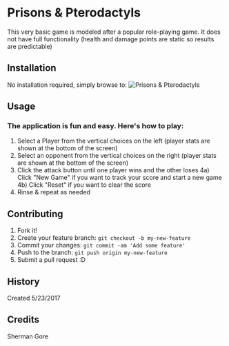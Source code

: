 # Prisons & Pterodactyls
This very basic game is modeled after a popular role-playing game.  It does not have full functionality (health and damage points are static so results are predictable)

## Installation
No installation required, simply browse to: ![Prisons & Pterodactyls](https://shermangore.github.io/Prisons-And-Pterodactyls/)

## Usage
### The application is fun and easy.  Here's how to play:
1) Select a Player from the vertical choices on the left (player stats are shown at the bottom of the screen)
2) Select an opponent from the vertical choices on the right (player stats are shown at the bottom of the screen)
3) Click the attack button until one player wins and the other loses
4a) Click "New Game" if you want to track your score and start a new game
4b) Click "Reset" if you want to clear the score
5) Rinse & repeat as needed

## Contributing
1. Fork it!
2. Create your feature branch: `git checkout -b my-new-feature`
3. Commit your changes: `git commit -am 'Add some feature'`
4. Push to the branch: `git push origin my-new-feature`
5. Submit a pull request :D

## History
Created 5/23/2017

## Credits
Sherman Gore